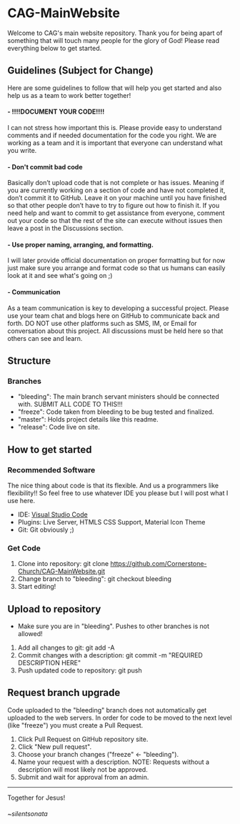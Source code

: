 # CAG-MainWebsite
Welcome to CAG's main website repository. Thank you for being apart of something that will touch many people for the glory of God! Please read everything below to get started.

## Guidelines (Subject for Change)
Here are some guidelines to follow that will help you get started and also help us as a team to work better together!
#### - !!!!DOCUMENT YOUR CODE!!!!
I can not stress how important this is. Please provide easy to understand comments and if needed documentation for the code you right. We are working as a team and it is important that everyone can understand what you write.
#### - Don't commit bad code
Basically don’t upload code that is not complete or has issues. Meaning if you are currently working on a section of code and have not completed it, don’t commit it to GitHub. Leave it on your machine until you have finished so that other people don’t have to try to figure out how to finish it. If you need help and want to commit to get assistance from everyone, comment out your code so that the rest of the site can execute without issues then leave a post in the Discussions section.
#### - Use proper naming, arranging, and formatting.
I will later provide official documentation on proper formatting but for now just make sure you arrange and format code so that us humans can easily look at it and see what's going on ;)
#### - Communication
As a team communication is key to developing a successful project. Please use your team chat and blogs here on GitHub to communicate back and forth. DO NOT use other platforms such as SMS, IM, or Email for conversation about this project. All discussions must be held here so that others can see and learn.

## Structure
### Branches
 - "bleeding": The main branch servant ministers should be connected with. SUBMIT ALL CODE TO THIS!!!
 - "freeze": Code taken from bleeding to be bug tested and finalized.
 - "master": Holds project details like this readme.
 - "release": Code live on site.

## How to get started
### Recommended Software
The nice thing about code is that its flexible. And us a programmers like flexibility!! So feel free to use whatever IDE you please but I will post what I use here.
- IDE: [Visual Studio Code](https://code.visualstudio.com/)
- Plugins: Live Server, HTMLS CSS Support, Material Icon Theme
- Git: Git obviously ;)

### Get Code
1. Clone into repository: git clone https://github.com/Cornerstone-Church/CAG-MainWebsite.git
2. Change branch to "bleeding": git checkout bleeding
3. Start editing!
 
## Upload to repository
 - Make sure you are in "bleeding". Pushes to other branches is not allowed!
1. Add all changes to git: git add -A
2. Commit changes with a description: git commit -m "REQUIRED DESCRIPTION HERE"
3. Push updated code to repository: git push

## Request branch upgrade
Code uploaded to the "bleeding" branch does not automatically get uploaded to the web servers. In order for code to be moved to the next level (like "freeze") you must create a Pull Request.
1. Click Pull Request on GitHub repository site.
2. Click "New pull request".
3. Choose your branch changes ("freeze" <- "bleeding").
4. Name your request with a description.
NOTE: Requests without a description will most likely not be approved.
5. Submit and wait for approval from an admin.

___
Together for Jesus!
###### ~silentsonata
